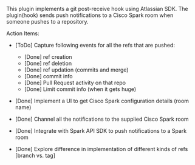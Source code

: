 This plugin implements a git post-receive hook using Atlassian SDK.
The plugin(hook) sends push notifications to a Cisco Spark room when someone pushes to a repository.

Action Items:

- [ToDo] Capture following events for all the refs that are pushed:
	- [Done] ref creation
	- [Done] ref deletion
	- [Done] ref updation (commits and merge)
	- [Done] commit info
	- [Done] Pull Request activity on that repo
	- [Done] Limit commit info (when it gets huge)

- [Done] Implement a UI to get Cisco Spark configuration details (room name)

- [Done] Channel all the notifications to the supplied Cisco Spark room

- [Done] Integrate with Spark API SDK to push notifications to a Spark room

- [Done] Explore difference in implementation of different kinds of refs [branch vs. tag]